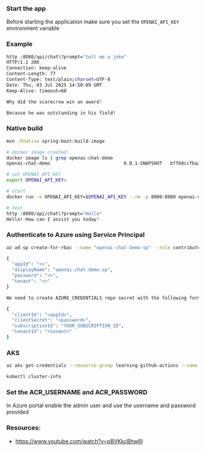 
### Start the app

Before starting the application make sure you set the `OPENAI_API_KEY` environment variable

### Example 

```bash
http :8080/api/chat\?prompt="tell me a joke"
HTTP/1.1 200
Connection: keep-alive
Content-Length: 77
Content-Type: text/plain;charset=UTF-8
Date: Thu, 03 Jul 2025 14:50:09 GMT
Keep-Alive: timeout=60

Why did the scarecrow win an award?

Because he was outstanding in his field!
```

### Native build

```bash
mvn -Pnative spring-boot:build-image

# docker image created:
docker image ls | grep openai-chat-demo
openai-chat-demo                           0.0.1-SNAPSHOT   bffb0ccfba2a   45 years ago   287MB

# set OPENAI_API_KEY
export OPENAI_API_KEY=

# start 
docker run -e OPENAI_API_KEY=$OPENAI_API_KEY --rm -p 8080:8080 openai-chat-demo:0.0.1-SNAPSHOT

# test
http :8080/api/chat\?prompt="Hello"
Hello! How can I assist you today?
```


### Authenticate to Azure using Service Principal

```bash
az ad sp create-for-rbac --name "openai-chat-demo-sp" --role contributor --scopes /subscriptions/<subscriptionId>

{
  "appId": "<>",
  "displayName": "openai-chat-demo-sp",
  "password": "<>",
  "tenant": "<>"
}

We need to create AZURE_CREDENTIALS repo secret with the following format 

{
  "clientId": "<appId>",
  "clientSecret": "<password>",
  "subscriptionId": "YOUR_SUBSCRIPTION_ID",
  "tenantId": "<tenant>"
}

```


### AKS

```bash
az aks get-credentials --resource-group learning-github-actions --name learninggithubactions

kubectl cluster-info
```

### Set the ACR_USERNAME and ACR_PASSWORD 

In Azure portal enable the admin user and use the username and password provided


### Resources:

- https://www.youtube.com/watch?v=pBVKkcBhw6I